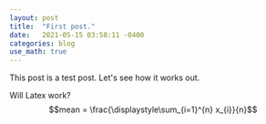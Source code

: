 ```yaml
---
layout: post
title:  "First post."
date:   2021-05-15 03:58:11 -0400
categories: blog
use_math: true
---
```

This post is a test post. Let's see how it works out.

Will Latex work? $$mean = \frac{\displaystyle\sum_{i=1}^{n} x_{i}}{n}$$
